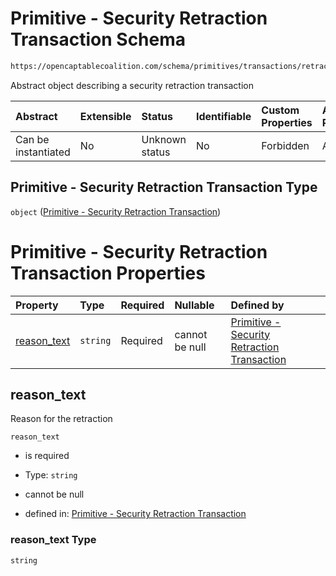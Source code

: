 # Primitive - Security Retraction Transaction Schema

```txt
https://opencaptablecoalition.com/schema/primitives/transactions/retraction/BaseRetraction.schema.json
```

Abstract object describing a security retraction transaction

| Abstract            | Extensible | Status         | Identifiable | Custom Properties | Additional Properties | Access Restrictions | Defined In                                                                                                                      |
| :------------------ | :--------- | :------------- | :----------- | :---------------- | :-------------------- | :------------------ | :------------------------------------------------------------------------------------------------------------------------------ |
| Can be instantiated | No         | Unknown status | No           | Forbidden         | Allowed               | none                | [BaseRetraction.schema.json](../../schema/primitives/transactions/retraction/BaseRetraction.schema.json "open original schema") |

## Primitive - Security Retraction Transaction Type

`object` ([Primitive - Security Retraction Transaction](baseretraction.md))

# Primitive - Security Retraction Transaction Properties

| Property                    | Type     | Required | Nullable       | Defined by                                                                                                                                                                                                               |
| :-------------------------- | :------- | :------- | :------------- | :----------------------------------------------------------------------------------------------------------------------------------------------------------------------------------------------------------------------- |
| [reason_text](#reason_text) | `string` | Required | cannot be null | [Primitive - Security Retraction Transaction](baseretraction-properties-reason_text.md "https://opencaptablecoalition.com/schema/primitives/transactions/retraction/BaseRetraction.schema.json#/properties/reason_text") |

## reason_text

Reason for the retraction

`reason_text`

*   is required

*   Type: `string`

*   cannot be null

*   defined in: [Primitive - Security Retraction Transaction](baseretraction-properties-reason_text.md "https://opencaptablecoalition.com/schema/primitives/transactions/retraction/BaseRetraction.schema.json#/properties/reason_text")

### reason_text Type

`string`
